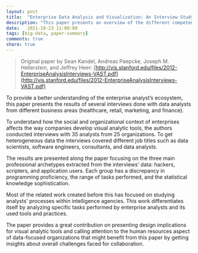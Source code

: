 ```yaml
---
layout: post
title:  "Enterprise Data Analysis and Visualization: An Interview Study"
description: "This paper presents an overview of the different competencies of data analysts, discussing the social and organizational context of companies that affects the outcome of analysts' everyday work."
date:   2021-10-23 11:00:00
tags: [big-data, paper-summary]
comments: true
share: true
---
```


> Original paper by Sean Kandel, Andreas Paepcke, Joseph M. Hellerstein, and Jeffrey Heer: [http://vis.stanford.edu/files/2012-EnterpriseAnalysisInterviews-VAST.pdf](http://vis.stanford.edu/files/2012-EnterpriseAnalysisInterviews-VAST.pdf)

To provide a better understanding of the enterprise analyst’s ecosystem, this paper presents the results of several interviews done with data analysts from different business areas (healthcare, retail, marketing, and finance).

To understand how the social and organizational context of enterprises affects the way companies develop visual analytic tools, the authors conducted interviews with 35 analysts from 25 organizations. To get heterogeneous data the interviews covered different job titles such as data scientists, software engineers, consultants, and data analysts. 

The results are presented along the paper focusing on the three main professional archetypes extracted from the interviews’ data: hackers, scripters, and application users. Each group has a discrepancy in programming proficiency, the range of tasks performed, and the statistical knowledge sophistication.

Most of the related work created before this has focused on studying analysts' processes within intelligence agencies. This work differentiates itself by analyzing specific tasks performed by enterprise analysts and its used tools and practices.

The paper provides a great contribution on presenting design implications for visual analytic tools and calling attention to the human resources aspect of data-focused organizations that might benefit from this paper by getting insights about overall challenges faced for collaboration.


